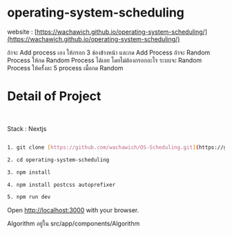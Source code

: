 # operating-system-scheduling

website : [https://wachawich.github.io/operating-system-scheduling/](https://wachawich.github.io/operating-system-scheduling/)

ถ้าจะ Add process เอง ให้กรอก 3 ช่องข้างหน้า และกด Add Process 
ถ้าจะ Random Process ให้กด Random Process ได้เลย โดยไม่ต้องกรอกอะไร ระบบจะ Random Process ให้ครั้งละ 5 process เมื่อกด Random


# Detail of Project

<br>

Stack : Nextjs

```bash

1. git clone [https://github.com/wachawich/OS-Scheduling.git](https://github.com/wachawich/operating-system-scheduling.git)

2. cd operating-system-scheduling

3. npm install

4. npm install postcss autoprefixer 

5. npm run dev
```

Open [http://localhost:3000](http://localhost:3000) with your browser.


Algorithm อยู่ใน src/app/components/Algorithm

<br>
<br>

